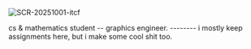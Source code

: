 ![SCR-20251001-itcf](https://github.com/user-attachments/assets/3ed33c68-b3f9-4d76-af94-088dcf440180)


cs & mathematics student -- graphics engineer. -------- i mostly keep assignments here, but i make some cool shit too.
